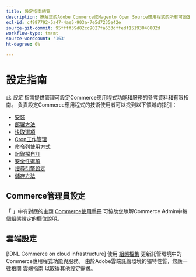 ```yaml
---
title: 設定指南總覽
description: 瞭解您的Adobe Commerce或Magento Open Source應用程式的所有可設定功能和服務。
exl-id: c4997792-5a47-4ae5-903a-7e5d7235e42e
source-git-commit: 95ffff39d82cc9027fa633dffedf15193040802d
workflow-type: tm+mt
source-wordcount: '163'
ht-degree: 0%

---
```


# 設定指南

此 _設定_ 指南提供管理可設定Commerce應用程式功能和服務的參考資料和有限指南。 負責設定Commerce應用程式的技術使用者可以找到以下領域的指引：

- [安裝](../configuration/bootstrap/initialization.md)
- [部署方法](../configuration/deployment/overview.md)
- [快取選項](../configuration/cache/caching-overview.md)
- [Cron工作管理](../configuration/cron/custom-cron.md)
- [命令列使用方式](../configuration/cli/config-cli.md)
- [記錄檔自訂](../configuration/logs/custom-logging.md)
- [安全性選項](../configuration/security/overview.md)
- [搜尋引擎設定](../configuration/search/configure-search-engine.md)
- [儲存方法](../configuration/storage/memcached.md)

## Commerce管理員設定

「 」中有對應的主題 [Commerce使用手冊](https://docs.magento.com/user-guide/stores/configuration.html) 可協助您瞭解Commerce Admin中每個組態設定的欄位說明。

## 雲端設定

[!DNL Commerce on cloud infrastructure] 使用 [組態檔集](https://experienceleague.adobe.com/docs/commerce-cloud-service/user-guide/configure/overview.html) 更新託管環境中的Commerce應用程式功能與服務。 由於Adobe雲端託管環境的獨特性質，您應一律檢閱 [雲端指南](https://experienceleague.adobe.com/docs/commerce-cloud-service/user-guide/overview.html) 以取得其他設定需求。
